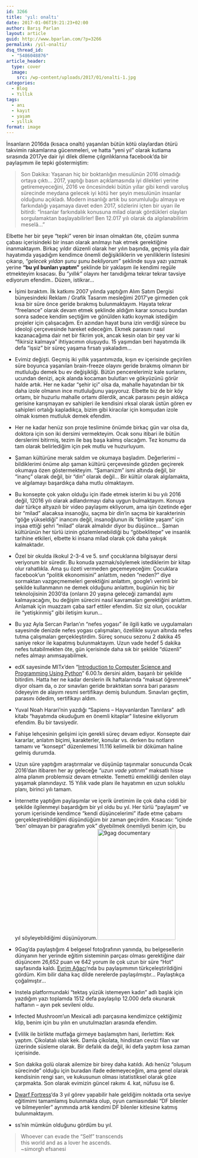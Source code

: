 ```yaml
---
id: 3266
title: 'yıl: onaltı'
date: 2017-01-06T19:21:23+02:00
author: Barış Parlan
layout: article
guid: http://www.bparlan.com/?p=3266
permalink: /yil-onalti/
dsq_thread_id:
  - "5486048876"
article_header:
  type: cover
  image:
    src: /wp-content/uploads/2017/01/onalti-1.jpg
categories:
  - Blog
  - Yıllık
tags:
  - anı
  - kayıt
  - yaşam
  - yıllık
format: image
---
```


İnsanların 2016da (kısaca onaltı) yaşanılan bütün kötü olaylardan ötürü takvimin rakamlarına gücenmeleri, ve hatta &#8220;yeni yıl&#8221; olarak kutlama sırasında 2017ye dair iyi dilek dileme çılgınlıklarına facebook&#8217;da bir paylaşımım ile tepki göstermiştim:

> Son Dakika: Yaşanan hiç bir boktanlığın mesulünün 2016 olmadığı ortaya çıktı&#8230; 2017, yaptığı basın açıklamasında iyi dilekleri yerine getiremeyeceğini, 2016 ve öncesindeki bütün yıllar gibi kendi varoluş sürecinde meydana gelecek iyi kötü her şeyin mesulünün insanlar olduğunu açıkladı. Modern insanlığı artık bu sorumluluğu almaya ve farkındalığı yaşamaya davet eden 2017, sözlerini içten bir uyarı ile bitirdi: &#8220;İnsanlar farkındalık konusuna milad olarak gördükleri olayları sorgulamaktan başlayabilirler! Ben 12.017 yılı olarak da algılanabilirim meselâ&#8230;&#8221;

Elbette her bir şeye &#8220;tepki&#8221; veren bir insan olmaktan öte, çözüm sunma çabası içerisindeki bir insan olarak anılmayı hak etmek gerektiğine inanmaktayım. Birkaç yıldır düzenli olarak her yılın başında, geçmiş yıla dair hayatımda yaşadığım kendimce önemli değişikliklerin ve yeniliklerin listesini çıkarıp, _&#8220;gelecek yıldan şunu şunu bekliyorum&#8221;_ şeklinde suya yazı yazmak yerine **&#8220;bu yıl bunları yaptım&#8221;** şeklinde bir yaklaşım ile kendimi regüle etmekteyim kısacası. Bu _&#8220;yıllık&#8221;_ olayını her tanıdığıma tekrar tekrar tavsiye ediyorum efendim.. Düzen, istikrar&#8230;

  * İşimi bıraktım. İlk katkımı 2007 yılında yaptığım Alım Satım Dergisi bünyesindeki Reklam / Grafik Tasarım mesleğimi 2017&#8217;ye girmeden çok kısa bir süre önce geride bırakmış bulunmaktayım. Hayata tekrar &#8220;freelance&#8221; olarak devam etmek şeklinde aldığım karar sonucu bundan sonra sadece kendim seçtiğim ve gönülden katkı koymak istediğim projeler için çalışacağım. En azından hayat buna izin verdiği sürece bu ideoloji çerçevesinde hareket edeceğim. Ekmek parasını nasıl kazanacağıma dair net bir fikrim yok, ancak kesin olan bir şey var ki &#8220;fikirsiz kalmaya&#8221; ihtiyacımın oluşuydu. 15 yaşımdan beri hayatımda ilk defa &#8220;işsiz&#8221; bir süreç yaşama fırsatı yakaladım&#8230;
  * Evimiz değişti. Geçmiş iki yıllık yaşantımızda, kışın ev içerisinde geçirilen süre boyunca yaşanılan brain-freeze olayını geride bırakmış olmanın bir mutluluğu demek bu ev değişikliği. Bütün pencerelerimiz kale surlarını, ucundan denizi, açık alanda kocaman bulutları ve gökyüzünü görür halde artık. Her ne kadar &#8220;şehir içi&#8221; olsa da, mahalle hayatından bir tık daha izole olmanın ince mutluluğunu yaşıyoruz. Elbette biz de bir köy ortamı, bir huzurlu mahalle ortamı dilerdik, ancak parasını peşin aldıkça gerisine karışmayan ev sahipleri ile kendisini ırksal olarak üstün gören ev sahipleri ortalığı kapladıkça, bizim gibi kiracılar için komşudan izole olmak kısmen mutluluk demek efendim.
  * Her ne kadar henüz son proje teslimine önümde birkaç gün var olsa da, doktora için son iki dersimi vermekteyim. Ocak sonu itibari ile bütün derslerimi bitirmiş, tezim ile baş başa kalmış olacağım. Tez konumu da tam olarak belirlediğim için pek mutlu ve huzurluyum.
  * Şaman kültürüne merak saldım ve okumaya başladım. Değerlerimi &#8211; bildiklerimi önüme alıp şaman kültürü çerçevesinde gözden geçirerek okumaya özen göstermekteyim. &#8220;Şamanizm&#8221; ismi altında değil, bir &#8220;inanç&#8221; olarak değil, bir &#8220;din&#8221; olarak değil&#8230; Bir kültür olarak algılamakta, ve algılamayı başardıkça daha mutlu olmaktayım.
  * Bu konsepte çok yakın olduğu için ifade etmek isterim ki bu yılı 2016 değil, 12016 yılı olarak adlandırmayı daha uygun bulmaktayım. Konuya dair türkçe altyazılı bir video paylaşımı ekliyorum, ama işin özetinde eğer bir &#8220;milad&#8221; alacaksa insanoğlu, saçma bir din&#8217;in saçma bir karakterinin &#8220;göğe yükseldiği&#8221; inancını değil, insanoğlunun ilk &#8220;birlikte yaşam&#8221; için inşaa ettiği şehri &#8220;milad&#8221; olarak almalıdır diyor bu düşünce&#8230; Şaman kültürünün her türlü izinin gözlemlenebildiği bu &#8220;göbeklitepe&#8221; ve insanlık tarihine etkileri, elbette ki insana milad olarak çok daha yakışık kalmaktadır.  
    
  * Özel bir okulda ilkokul 2-3-4 ve 5. sınıf çocuklarına bilgisayar dersi veriyorum bir süredir. Bu konuda yazmak/söylemek istediklerim bir kitap olur rahatlıkla. Ama şu özeti vermeden geçemeyeceğim: Çocuklara facebook&#8217;un &#8220;politik ekonomisini&#8221; anlattım, neden &#8220;neden?&#8221; diye sormaktan vazgeçmemeleri gerektiğini anlattım, google&#8217;ı verimli bir şekilde kullanmanın ne demek olduğunu anlattım, bugünün hiç bir teknolojisinin 2030&#8217;da (onların 20 yaşına geleceği zamanda) aynı kalmayacağını, bu değişim sürecini nasıl kavramaları gerektiğini anlattım. Anlamak için muazzam çaba sarf ettiler efendim. Siz siz olun, çocuklar ile &#8220;yetişkinmiş&#8221; gibi iletişim kurun&#8230;
  * Bu yaz Ayla Sercan Parlan&#8217;ın &#8220;nefes yogası&#8221; ile ilgili katkı ve uygulamaları sayesinde denizde nefes yogası çalışmaları, özellikle suyun altında nefes tutma çalışmaları gerçekleştirdim. Süreç sonucu sezonu 2 dakika 45 saniye rekor ile kapatmış bulunmaktayım. Uzun vade hedef 5 dakika nefes tutabilmekten öte, gün içerisinde daha sık bir şekilde &#8220;düzenli&#8221; nefes almayı anımsayabilmek.
  * edX sayesinde MITx&#8217;den &#8220;[Introduction to Computer Science and Programming Using Python](https://www.edx.org/course/introduction-computer-science-mitx-6-00-1x-9)&#8221; 6.00.1x dersini aldım, başarılı bir şekilde bitirdim. Hatta her ne kadar derslerin ilk haftalarında &#8220;maksat öğrenmek&#8221; diyor olsam da, o zor sınavları geride bıraktıktan sonra bari parasını ödeyeyim de alayım resmi sertifikayı demiş bulundum. Sınavları geçtim, parasını ödedim, sertifikayı aldım.
  * Yuval Noah Harari&#8217;nin yazdığı &#8220;Sapiens &#8211; Hayvanlardan Tanrılara&#8221;  adlı kitabı &#8220;hayatımda okuduğum en önemli kitaplar&#8221; listesine ekliyorum efendim. Bu bir tavsiyedir.
  * Fahişe lehçesinin gelişimi için gerekli süreç devam ediyor. Konsepte dair kararlar, anlatım biçimi, karakterler, konular vs. derken bu notların tamamı ve &#8220;konsept&#8221; düzenlemesi 11.116 kelimelik bir döküman haline gelmiş durumda.
  * Uzun süre yaptığım araştırmalar ve düşünüp taşınmalar sonucunda Ocak 2016&#8217;dan itibaren her ay geleceğe _&#8220;uzun vade yatırım&#8221;_ maksatlı hisse alma planım problemsiz devam etmekte. Temettü emekliliği denilen olayı yaşamak planındayız. 15 Yıllık vade planı ile hayatımın en uzun soluklu planı, birinci yılı tamam.
  * İnternette yaptığım paylaşımlar ve içerik üretimim ile çok daha ciddi bir şekilde ilgilenmeyi başardığım bir yıl oldu bu yıl. Her türlü &#8220;paylaşım&#8221; ve yorum içerisinde kendimce &#8220;kendi düşüncelerimi&#8221; ifade etme çabamı gerçekleştirebildiğimi düşündüğüm bir zaman geçirdim. Kısacası: &#8220;içinde &#8216;ben&#8217; olmayan bir paragrafım yok&#8221; diyebilmek önemliydi benim için, bu yıl söyleyebildiğimi düşünüyorum.<img class="alignright size-medium wp-image-3267" src="https://i1.wp.com/www.bparlan.com/wp-content/uploads/2017/01/aDGzq7x_700b.jpg?resize=211%2C300" alt="9gag documentary" width="211" height="300" srcset="https://i1.wp.com/www.bparlan.com/wp-content/uploads/2017/01/aDGzq7x_700b.jpg?resize=211%2C300 211w, https://i1.wp.com/www.bparlan.com/wp-content/uploads/2017/01/aDGzq7x_700b.jpg?resize=351%2C500 351w, https://i1.wp.com/www.bparlan.com/wp-content/uploads/2017/01/aDGzq7x_700b.jpg?w=700 700w" sizes="(max-width: 211px) 100vw, 211px" data-recalc-dims="1" />
  * 9Gag&#8217;da paylaştığım 4 belgesel fotoğrafının yanında, bu belgesellerin dünyanın her yerinde eğitim sisteminin parçası olması gerektiğine dair düşüncem 26,652 puan ve 642 yorum ile çok uzun bir süre &#8220;Hot&#8221; sayfasında kaldı. [Evrim Ağacı](http://www.evrimagaci.org)&#8216;nda bu paylaşımımın türkçeleştirildiğini gördüm. Kim bilir daha kaç dilde nerelerde paylaşılmıştır&#8230; Paylaştıkça çoğalmıştır&#8230;
  * Instela platformundaki &#8220;tektaş yüzük istemeyen kadın&#8221; adlı başlık için yazdığım yazı toplamda 1512 defa paylaşılıp 12.000 defa okunarak haftanın &#8211; ayın pek sevileni oldu.
  * Infected Mushroom&#8217;un Mexicali adlı parçasına kendimizce çektiğimiz klip, benim için bu yılın en unutulmazları arasında efendim.  
    
  * Evlilik ile birlikte mutfağa girmeye başlamıştım hani, ilerlettim: Kek yaptım. Çikolatalı ıslak kek. Damla çikolata, hindistan cevizi filan var üzerinde süsleme olarak. Bir defalık da değil, iki defa yaptım kısa zaman içerisinde.
  * Son dakika golü olarak ailemize bir birey daha katıldı. Adı henüz &#8220;oluşum sürecinde&#8221; olduğu için buradan ifade edemeyeceğim, ama genel olarak kendisinin rengi sarı, ve kukusunun olması istatistiksel olarak göze çarpmakta. Son olarak evimizin güncel rakımı 4. kat, nüfusu ise 6.
  * [Dwarf Fortress](http://www.bay12games.com/dwarves/)&#8216;da 3 yıl görev yapabilir hale geldiğim noktada orta seviye eğitimimi tamamlamış bulunmakta olup, oyun camiasındaki &#8220;DF bilenler ve bilmeyenler&#8221; ayrımında artık kendimi DF bilenler kitlesine katmış bulunmaktayım.
  * ss&#8217;nin mümkün olduğunu gördüm bu yıl.

> Whoever can evade the &#8220;Self&#8221; transcends  
> this world and as a lover he ascends.  
> ~simorgh efsanesi
